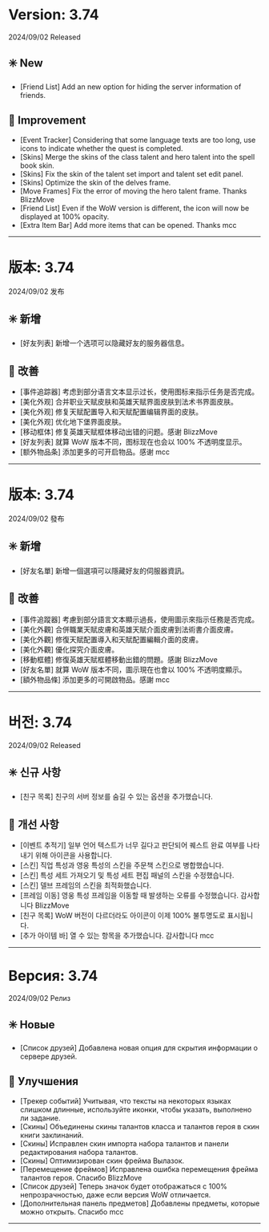 # Version: 3.74
2024/09/02 Released
## ✳️ New
- [Friend List] Add an new option for hiding the server information of friends.
## 💪 Improvement
- [Event Tracker] Considering that some language texts are too long, use icons to indicate whether the quest is completed.
- [Skins] Merge the skins of the class talent and hero talent into the spell book skin.
- [Skins] Fix the skin of the talent set import and talent set edit panel.
- [Skins] Optimize the skin of the delves frame.
- [Move Frames] Fix the error of moving the hero talent frame. Thanks BlizzMove
- [Friend List] Even if the WoW version is different, the icon will now be displayed at 100% opacity.
- [Extra Item Bar] Add more items that can be opened. Thanks mcc

------
# 版本: 3.74
2024/09/02 发布
## ✳️ 新增
- [好友列表] 新增一个选项可以隐藏好友的服务器信息。
## 💪 改善
- [事件追踪器] 考虑到部分语言文本显示过长，使用图标来指示任务是否完成。
- [美化外观] 合并职业天赋皮肤和英雄天赋界面皮肤到法术书界面皮肤。
- [美化外观] 修复天赋配置导入和天赋配置编辑界面的皮肤。
- [美化外观] 优化地下堡界面皮肤。
- [移动框体] 修复英雄天赋框体移动出错的问题。感谢 BlizzMove
- [好友列表] 就算 WoW 版本不同，图标现在也会以 100% 不透明度显示。
- [额外物品条] 添加更多的可开启物品。感谢 mcc

------
# 版本: 3.74
2024/09/02 發布
## ✳️ 新增
- [好友名單] 新增一個選項可以隱藏好友的伺服器資訊。
## 💪 改善
- [事件追蹤器] 考慮到部分語言文本顯示過長，使用圖示來指示任務是否完成。
- [美化外觀] 合併職業天賦皮膚和英雄天賦介面皮膚到法術書介面皮膚。
- [美化外觀] 修復天賦配置導入和天賦配置編輯介面的皮膚。
- [美化外觀] 優化探究介面皮膚。
- [移動框體] 修復英雄天賦框體移動出錯的問題。感謝 BlizzMove
- [好友名單] 就算 WoW 版本不同，圖示現在也會以 100% 不透明度顯示。
- [額外物品條] 添加更多的可開啟物品。感謝 mcc

------
# 버전: 3.74
2024/09/02 Released
## ✳️ 신규 사항
- [친구 목록] 친구의 서버 정보를 숨길 수 있는 옵션을 추가했습니다.
## 💪 개선 사항
- [이벤트 추적기] 일부 언어 텍스트가 너무 길다고 판단되어 퀘스트 완료 여부를 나타내기 위해 아이콘을 사용합니다.
- [스킨] 직업 특성과 영웅 특성의 스킨을 주문책 스킨으로 병합했습니다.
- [스킨] 특성 세트 가져오기 및 특성 세트 편집 패널의 스킨을 수정했습니다.
- [스킨] 델브 프레임의 스킨을 최적화했습니다.
- [프레임 이동] 영웅 특성 프레임을 이동할 때 발생하는 오류를 수정했습니다. 감사합니다 BlizzMove
- [친구 목록] WoW 버전이 다르더라도 아이콘이 이제 100% 불투명도로 표시됩니다.
- [추가 아이템 바] 열 수 있는 항목을 추가했습니다. 감사합니다 mcc

------
# Версия: 3.74
2024/09/02 Релиз
## ✳️ Новые
- [Список друзей] Добавлена новая опция для скрытия информации о сервере друзей.
## 💪 Улучшения
- [Трекер событий] Учитывая, что тексты на некоторых языках слишком длинные, используйте иконки, чтобы указать, выполнено ли задание.
- [Скины] Объединены скины талантов класса и талантов героя в скин книги заклинаний.
- [Скины] Исправлен скин импорта набора талантов и панели редактирования набора талантов.
- [Скины] Оптимизирован скин фрейма Вылазок.
- [Перемещение фреймов] Исправлена ошибка перемещения фрейма талантов героя. Спасибо BlizzMove
- [Список друзей] Теперь значок будет отображаться с 100% непрозрачностью, даже если версия WoW отличается.
- [Дополнительная панель предметов] Добавлены предметы, которые можно открыть. Спасибо mcc

------
